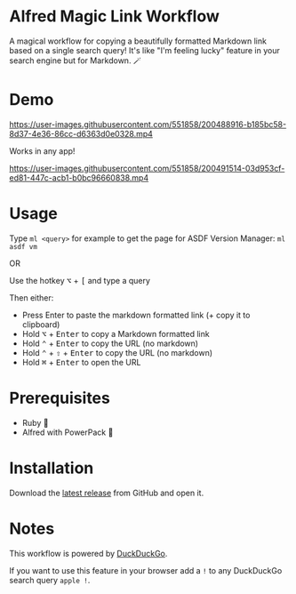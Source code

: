 # Alfred Magic Link Workflow

A magical workflow for copying a beautifully formatted Markdown link based on a
single search query! It's like "I'm feeling lucky" feature in your search engine
but for Markdown. :magic_wand:

# Demo

https://user-images.githubusercontent.com/551858/200488916-b185bc58-8d37-4e36-86cc-d6363d0e0328.mp4

Works in any app!

https://user-images.githubusercontent.com/551858/200491514-03d953cf-ed81-447c-acb1-b0bc96660838.mp4

# Usage

Type `ml <query>` for example to get the page for ASDF Version Manager: `ml asdf vm`

OR

Use the hotkey <kbd>⌥</kbd> + <kbd>[</kbd> and type a query

Then either:

- Press Enter to paste the markdown formatted link (+ copy it to clipboard)
- Hold <kbd>⌥</kbd> + <kbd>Enter</kbd> to copy a Markdown formatted link
- Hold <kbd>⌃</kbd> + <kbd>Enter</kbd> to copy the URL (no markdown)
- Hold <kbd>⌃</kbd> + <kbd>⇧</kbd> + <kbd>Enter</kbd> to copy the URL (no markdown)
- Hold <kbd>⌘</kbd> + <kbd>Enter</kbd> to open the URL

# Prerequisites

- Ruby :gem:
- Alfred with PowerPack :tophat:

# Installation

Download the [latest release](https://github.com/dkarter/alfred-magic-link/releases/latest) from GitHub and open it.

# Notes

This workflow is powered by [DuckDuckGo](https://duckduckgo.com).

If you want to use this feature in your browser add a `!` to any DuckDuckGo
search query `apple !`.
